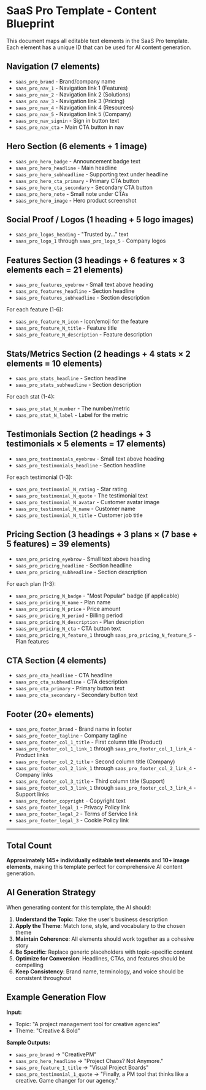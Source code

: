 # SaaS Pro Template - Content Blueprint

This document maps all editable text elements in the SaaS Pro template. Each element has a unique ID that can be used for AI content generation.

## Navigation (7 elements)
- `saas_pro_brand` - Brand/company name
- `saas_pro_nav_1` - Navigation link 1 (Features)
- `saas_pro_nav_2` - Navigation link 2 (Solutions)
- `saas_pro_nav_3` - Navigation link 3 (Pricing)
- `saas_pro_nav_4` - Navigation link 4 (Resources)
- `saas_pro_nav_5` - Navigation link 5 (Company)
- `saas_pro_nav_signin` - Sign in button text
- `saas_pro_nav_cta` - Main CTA button in nav

## Hero Section (6 elements + 1 image)
- `saas_pro_hero_badge` - Announcement badge text
- `saas_pro_hero_headline` - Main headline
- `saas_pro_hero_subheadline` - Supporting text under headline
- `saas_pro_hero_cta_primary` - Primary CTA button
- `saas_pro_hero_cta_secondary` - Secondary CTA button
- `saas_pro_hero_note` - Small note under CTAs
- `saas_pro_hero_image` - Hero product screenshot

## Social Proof / Logos (1 heading + 5 logo images)
- `saas_pro_logos_heading` - "Trusted by..." text
- `saas_pro_logo_1` through `saas_pro_logo_5` - Company logos

## Features Section (3 headings + 6 features × 3 elements each = 21 elements)
- `saas_pro_features_eyebrow` - Small text above heading
- `saas_pro_features_headline` - Section headline
- `saas_pro_features_subheadline` - Section description

For each feature (1-6):
- `saas_pro_feature_N_icon` - Icon/emoji for the feature
- `saas_pro_feature_N_title` - Feature title
- `saas_pro_feature_N_description` - Feature description

## Stats/Metrics Section (2 headings + 4 stats × 2 elements = 10 elements)
- `saas_pro_stats_headline` - Section headline
- `saas_pro_stats_subheadline` - Section description

For each stat (1-4):
- `saas_pro_stat_N_number` - The number/metric
- `saas_pro_stat_N_label` - Label for the metric

## Testimonials Section (2 headings + 3 testimonials × 5 elements = 17 elements)
- `saas_pro_testimonials_eyebrow` - Small text above heading
- `saas_pro_testimonials_headline` - Section headline

For each testimonial (1-3):
- `saas_pro_testimonial_N_rating` - Star rating
- `saas_pro_testimonial_N_quote` - The testimonial text
- `saas_pro_testimonial_N_avatar` - Customer avatar image
- `saas_pro_testimonial_N_name` - Customer name
- `saas_pro_testimonial_N_title` - Customer job title

## Pricing Section (3 headings + 3 plans × (7 base + 5 features) = 39 elements)
- `saas_pro_pricing_eyebrow` - Small text above heading
- `saas_pro_pricing_headline` - Section headline
- `saas_pro_pricing_subheadline` - Section description

For each plan (1-3):
- `saas_pro_pricing_N_badge` - "Most Popular" badge (if applicable)
- `saas_pro_pricing_N_name` - Plan name
- `saas_pro_pricing_N_price` - Price amount
- `saas_pro_pricing_N_period` - Billing period
- `saas_pro_pricing_N_description` - Plan description
- `saas_pro_pricing_N_cta` - CTA button text
- `saas_pro_pricing_N_feature_1` through `saas_pro_pricing_N_feature_5` - Plan features

## CTA Section (4 elements)
- `saas_pro_cta_headline` - CTA headline
- `saas_pro_cta_subheadline` - CTA description
- `saas_pro_cta_primary` - Primary button text
- `saas_pro_cta_secondary` - Secondary button text

## Footer (20+ elements)
- `saas_pro_footer_brand` - Brand name in footer
- `saas_pro_footer_tagline` - Company tagline
- `saas_pro_footer_col_1_title` - First column title (Product)
- `saas_pro_footer_col_1_link_1` through `saas_pro_footer_col_1_link_4` - Product links
- `saas_pro_footer_col_2_title` - Second column title (Company)
- `saas_pro_footer_col_2_link_1` through `saas_pro_footer_col_2_link_4` - Company links
- `saas_pro_footer_col_3_title` - Third column title (Support)
- `saas_pro_footer_col_3_link_1` through `saas_pro_footer_col_3_link_4` - Support links
- `saas_pro_footer_copyright` - Copyright text
- `saas_pro_footer_legal_1` - Privacy Policy link
- `saas_pro_footer_legal_2` - Terms of Service link
- `saas_pro_footer_legal_3` - Cookie Policy link

---

## Total Count
**Approximately 145+ individually editable text elements** and **10+ image elements**, making this template perfect for comprehensive AI content generation.

## AI Generation Strategy

When generating content for this template, the AI should:

1. **Understand the Topic**: Take the user's business description
2. **Apply the Theme**: Match tone, style, and vocabulary to the chosen theme
3. **Maintain Coherence**: All elements should work together as a cohesive story
4. **Be Specific**: Replace generic placeholders with topic-specific content
5. **Optimize for Conversion**: Headlines, CTAs, and features should be compelling
6. **Keep Consistency**: Brand name, terminology, and voice should be consistent throughout

## Example Generation Flow

**Input:**
- Topic: "A project management tool for creative agencies"
- Theme: "Creative & Bold"

**Sample Outputs:**
- `saas_pro_brand` → "CreativePM"
- `saas_pro_hero_headline` → "Project Chaos? Not Anymore."
- `saas_pro_feature_1_title` → "Visual Project Boards"
- `saas_pro_testimonial_1_quote` → "Finally, a PM tool that thinks like a creative. Game changer for our agency."
